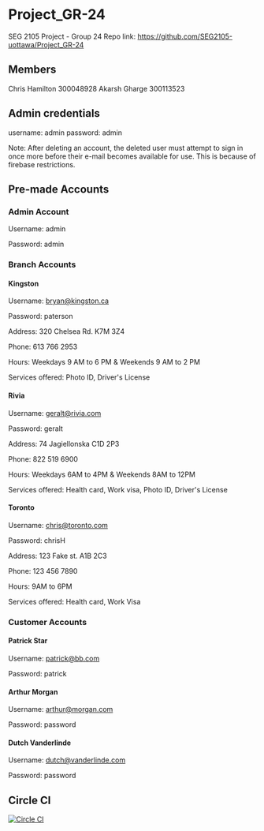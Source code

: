 # Project_GR-24

SEG 2105 Project - Group 24
Repo link: https://github.com/SEG2105-uottawa/Project_GR-24

## Members

Chris Hamilton 300048928
Akarsh Gharge 300113523

## Admin credentials

username: admin
password: admin

Note: After deleting an account, the deleted user must attempt to sign in once more before their e-mail becomes available for use. This is because of firebase restrictions.

## Pre-made Accounts

### Admin Account

Username: admin

Password: admin

### Branch Accounts

#### Kingston

Username: bryan@kingston.ca

Password: paterson

Address: 320 Chelsea Rd. K7M 3Z4

Phone: 613 766 2953

Hours: Weekdays 9 AM to 6 PM & Weekends 9 AM to 2 PM

Services offered: Photo ID, Driver's License

#### Rivia

Username: geralt@rivia.com

Password: geralt

Address: 74 Jagiellonska C1D 2P3

Phone: 822 519 6900

Hours: Weekdays 6AM to 4PM & Weekends 8AM to 12PM

Services offered: Health card, Work visa, Photo ID, Driver's License

#### Toronto

Username: chris@toronto.com

Password: chrisH

Address: 123 Fake st. A1B 2C3

Phone: 123 456 7890

Hours: 9AM to 6PM

Services offered: Health card, Work Visa

### Customer Accounts

#### Patrick Star

Username: patrick@bb.com

Password: patrick

#### Arthur Morgan

Username: arthur@morgan.com

Password: password

#### Dutch Vanderlinde

Username: dutch@vanderlinde.com

Password: password


## Circle CI

[![Circle CI](https://circleci.com/gh/SEG2105-uottawa/Project_GR-24.svg?style=svg)](https://app.circleci.com/pipelines/github/SEG2105-uottawa/Project_GR-24)
